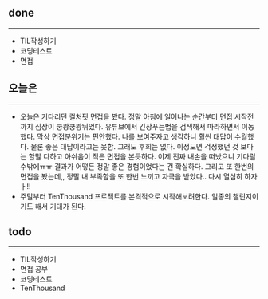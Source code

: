 ## done
---

- TIL작성하기
- 코딩테스트
- 면접

## 오늘은
---
- 오늘은 기다리던 컬처핏 면접을 봤다. 정말 아침에 일어나는 순간부터 면접 시작전까지 심장이 쿵쾅쿵쾅뛰었다. 유튜브에서 긴장푸는법을 검색해서 따라하면서 이동했다. 막상 면접분위기는 편안했다. 나를 보여주자고 생각하니 훨씬 대답이 수월했다. 물론 좋은 대답이라고는 못함. 그래도 후회는 없다. 이정도면 걱정했던 것 보다는 할말 다하고 아쉬움이 적은 면접을 본듯하다. 이제 진짜 내손을 떠났으니 기다릴 수밖에ㅠㅠ 결과가 어떻든 정말 좋은 경험이었다는 건 확실하다. 그리고 또 한번의 면접을 봤는데,, 정말 내 부족함을 또 한번 느끼고 자극을 받았다.. 다시 열심히 하자ㅏ!!
- 주말부터 TenThousand 프로젝트를 본격적으로 시작해보려한다. 일종의 챌린지이기도 해서 기대가 된다.

## todo
---

- TIL작성하기
- 면접 공부
- 코딩테스트 
- TenThousand 